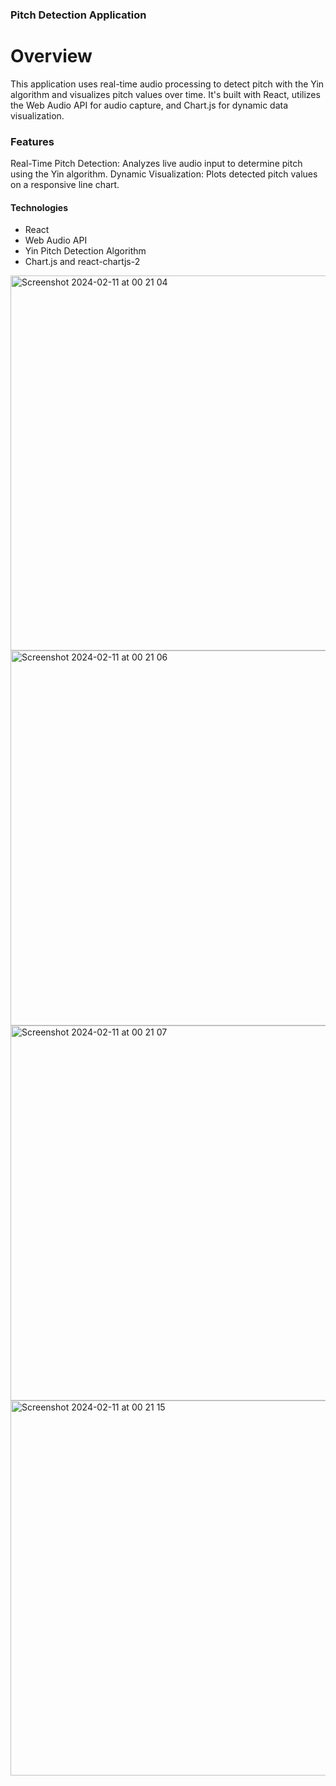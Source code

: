 ### Pitch Detection Application
# Overview
This application uses real-time audio processing to detect pitch with the Yin algorithm and visualizes pitch values over time. It's built with React, utilizes the Web Audio API for audio capture, and Chart.js for dynamic data visualization.

### Features
Real-Time Pitch Detection: Analyzes live audio input to determine pitch using the Yin algorithm.
Dynamic Visualization: Plots detected pitch values on a responsive line chart.

#### Technologies
- React
- Web Audio API
- Yin Pitch Detection Algorithm
- Chart.js and react-chartjs-2

<img width="600" alt="Screenshot 2024-02-11 at 00 21 04" src="https://github.com/surenpoghosian/pitch-detector/assets/56313895/0d849e00-a532-41bc-8f82-184f172d25fe">
<img width="600" alt="Screenshot 2024-02-11 at 00 21 06" src="https://github.com/surenpoghosian/pitch-detector/assets/56313895/acd4e5a2-1ed4-404c-9750-b95b124f9c60">
<img width="600" alt="Screenshot 2024-02-11 at 00 21 07" src="https://github.com/surenpoghosian/pitch-detector/assets/56313895/46d15c33-8bf3-4276-b266-2c01695fe4c3">
<img width="600" alt="Screenshot 2024-02-11 at 00 21 15" src="https://github.com/surenpoghosian/pitch-detector/assets/56313895/ba938280-97e9-45c6-b631-183ef42c29c9">


